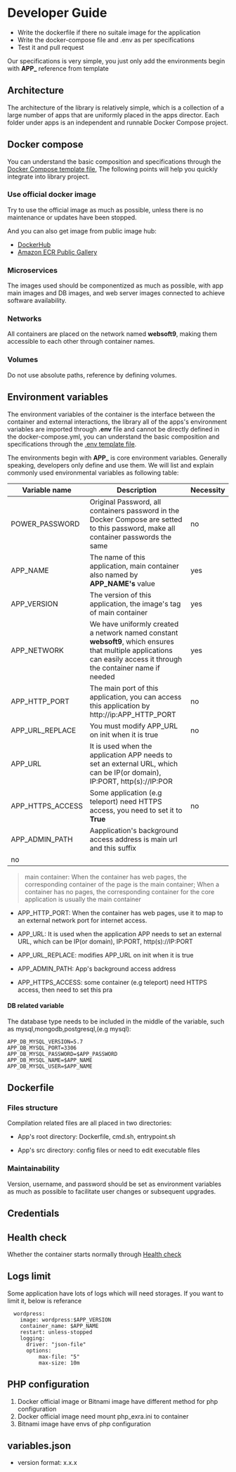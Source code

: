 # Developer Guide

- Write the dockerfile if there no suitale image for the application
- Write the docker-compose file and .env as per specifications
- Test it and pull request

Our specifications is very simple, you just only add the environments begin with **APP\_** reference from template

## Architecture

The architecture of the library is relatively simple, which is a collection of a large number of apps that are uniformly placed in the apps director. Each folder under apps is an independent and runnable Docker Compose project.

## Docker compose

You can understand the basic composition and specifications through the [Docker Compose template file](../template/docker-compose.yml), The following points will help you quickly integrate into library project.

### Use official docker image

Try to use the official image as much as possible, unless there is no maintenance or updates have been stopped.

And you can also get image from public image hub:

- [DockerHub](https://hub.docker.com/)
- [Amazon ECR Public Gallery](https://gallery.ecr.aws)

### Microservices

The images used should be componentized as much as possible, with app main images and DB images, and web server images connected to achieve software availability.

### Networks

All containers are placed on the network named **websoft9**, making them accessible to each other through container names.

### Volumes

Do not use absolute paths, reference by defining volumes.

## Environment variables

The environment variables of the container is the interface between the container and external interactions, the library all of the apps's environment variables are imported through **.env** file and cannot be directly defined in the docker-compose.yml, you can understand the basic composition and specifications through the [.env template file](../template/.env).

The environments begin with **APP\_** is core environment variables. Generally speaking, developers only define and use them.
We will list and explain commonly used environmental variables as following table:

| Variable name    | Description                                                                                                                                                         | Necessity |
| ---------------- | ------------------------------------------------------------------------------------------------------------------------------------------------------------------- | --------- |
| POWER_PASSWORD   | Original Password, all containers password in the Docker Compose are setted to this password, make all container passwords the same                                 | no        |
| APP_NAME         | The name of this application, main container also named by **APP_NAME's** value                                                                                     | yes       |
| APP_VERSION      | The version of this application, the image's tag of main container                                                                                                  | yes       |
| APP_NETWORK      | We have uniformly created a network named constant **websoft9**, which ensures that multiple applications can easily access it through the container name if needed | yes       |
| APP_HTTP_PORT    | The main port of this application, you can access this application by http://ip:APP_HTTP_PORT                                                                       | no        |
| APP_URL_REPLACE  | You must modify APP_URL on init when it is true                                                                                                                     | no        |
| APP_URL          | It is used when the application APP needs to set an external URL, which can be IP(or domain), IP:PORT, http(s)://IP:POR                                             |
| APP_HTTPS_ACCESS | Some application (e.g teleport) need HTTPS access, you need to set it to **True**                                                                                   | no        |
| APP_ADMIN_PATH   | Aapplication's background access address is main url and this suffix                                                                                                |
| no               |

> main container: When the container has web pages, the corresponding container of the page is the main container; When a container has no pages, the corresponding container for the core application is usually the main container

- APP_HTTP_PORT: When the container has web pages, use it to map to an external network port for internet access.

- APP_URL: It is used when the application APP needs to set an external URL, which can be IP(or domain), IP:PORT, http(s)://IP:PORT

- APP_URL_REPLACE: modifies APP_URL on init when it is true

- APP_ADMIN_PATH: App's background access address

- APP_HTTPS_ACCESS: some container (e.g teleport) need HTTPS access, then need to set this pra

#### DB related variable

The database type needs to be included in the middle of the variable, such as mysql,mongodb,postgresql,(e.g mysql):

```
APP_DB_MYSQL_VERSION=5.7
APP_DB_MYSQL_PORT=3306
APP_DB_MYSQL_PASSWORD=$APP_PASSWORD
APP_DB_MYSQL_NAME=$APP_NAME
APP_DB_MYSQL_USER=$APP_NAME
```

## Dockerfile

### Files structure

Compilation related files are all placed in two directories:

- App's root directory: Dockerfile, cmd.sh, entrypoint.sh

- App's src directory: config files or need to edit executable files

### Maintainability

Version, username, and password should be set as environment variables as much as possible to facilitate user changes or subsequent upgrades.

## Credentials

## Health check

Whether the container starts normally through [Health check](https://docs.docker.com/engine/reference/builder/#healthcheck)

## Logs limit

Some application have lots of logs which will need storages. If you want to limit it, below is referance

```
  wordpress:
    image: wordpress:$APP_VERSION
    container_name: $APP_NAME
    restart: unless-stopped
    logging:
      driver: "json-file"
      options:
          max-file: "5"
          max-size: 10m
```

## PHP configuration

1. Docker official image or Bitnami image have different method for php configuration
2. Docker official image need mount php_exra.ini to container
3. Bitnami image have envs of php configuration

## variables.json

- version format: x.x.x
